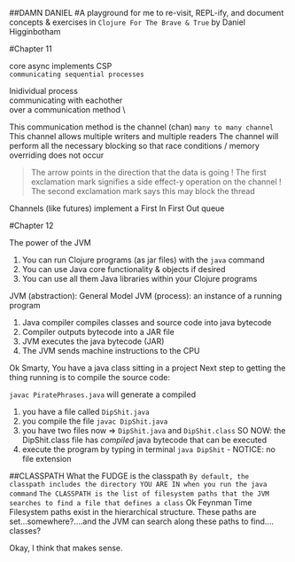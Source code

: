 ##DAMN DANIEL
#A playground for me to re-visit, REPL-ify, and document concepts & exercises in `Clojure For The Brave & True` by Daniel Higginbotham

#Chapter 11

core async implements CSP \
`communicating sequential processes`

Inidividual process \
communicating with eachother \
over a communication method \

This communication method is the channel (chan)
`many to many channel`
This channel allows multiple writers and multiple readers
The channel will perform all the necessary blocking
so that race conditions / memory overriding does not occur

>  The arrow points in the direction that the data is going
!  The first exclamation mark signifies a side effect-y operation on the channel
!  The second exclamation mark says this may block the thread

Channels (like futures) implement a First In First Out queue



#Chapter 12

The power of the JVM
1. You can run Clojure programs (as jar files) with the `java` command
2. You can use Java core functionality & objects if desired
3. You can use all them Java libraries within your Clojure programs

JVM (abstraction): General Model 
JVM (process): an instance of a running program

1. Java compiler compiles classes and source code into java bytecode
2. Compiler outputs bytecode into a JAR file
3. JVM executes the java bytecode (JAR)
4. The JVM sends machine instructions to the CPU

Ok Smarty, You have a java class sitting in a project
Next step to getting the thing running is to compile the source code:

`javac PiratePhrases.java`
will generate a compiled

1. you have a file called `DipShit.java`
2. you compile the file `javac DipShit.java`
3. you have two files now => `DipShit.java` and `DipShit.class`
    SO NOW: the DipShit.class file has *compiled* java bytecode that can be executed
4. execute the program by typing in terminal `java DipShit` - NOTICE: no file extension

##CLASSPATH
What the FUDGE is the classpath
`By default, the classpath includes the directory YOU ARE IN when you run the java command`
`The CLASSPATH is the list of filesystem paths that the JVM searches to find a file that defines a class`
Ok Feynman Time
Filesystem paths exist in the hierarchical structure. These paths are set...somewhere?....and the JVM can search along these paths to find....
classes?

Okay, I think that makes sense.



